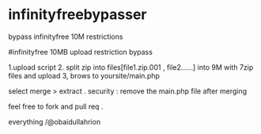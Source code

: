 # infinityfreebypasser
bypass infinityfree 10M restrictions 




#infinityfree 10MB upload restriction bypass 


1.upload script
2. split zip into files[file1.zip.001 , file2......] into 9M with 7zip files and upload 
3, brows to   yoursite/main.php 

select merge > extract . 
security : remove the main.php file after merging


feel free to fork and pull req . 

everything /@obaidullahrion
